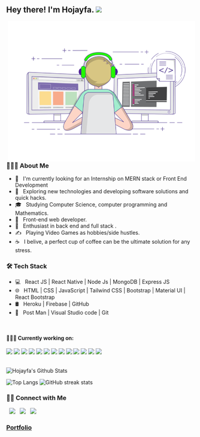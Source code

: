 <h2> Hey there! I'm Hojayfa. <img src="https://github.com/souvikguria98/souvikguria98/blob/master/Hi.gif" width="25"></h2>
<img align="right" alt="GIF" src="https://raw.githubusercontent.com/devSouvik/devSouvik/master/gif3.gif" width="500"/>

<h3> 👨🏻‍💻 About Me </h3>

- 🔭 &nbsp; I'm currently looking for an Internship on MERN stack or Front End Development
- 🤔 &nbsp; Exploring new technologies and developing software solutions and quick hacks.
- 🎓 &nbsp; Studying Computer Science, computer programming and Mathematics.
- 💼 &nbsp; Front-end web developer.
- 🌱 &nbsp; Enthusiast in back end and full stack .
- ✍️ &nbsp; Playing Video Games as hobbies/side hustles.
- ☕ &nbsp; I belive, a perfect cup of coffee can be the ultimate solution for any stress. 


<h3>🛠 Tech Stack</h3>

- 💻 &nbsp; React JS | React Native | Node Js | MongoDB | Express JS  
- 🌐 &nbsp; HTML | CSS | JavaScript | Tailwind CSS | Bootstrap | Material UI | React Bootstrap
- 🛢 &nbsp; Heroku | Firebase | GitHub
- 🔧 &nbsp; Post Man |  Visual Studio code | Git

<br>


#### 👨🏻‍💻 Currently working on:

<a src="https://www.javascript.com/"><img src="https://img.icons8.com/color/48/000000/javascript.png"/></a>
<a src="https://reactjs.org/"><img src="https://img.icons8.com/color/48/000000/react-native.png"/></a>
<a src="https://www.typescriptlang.org/"><img src="https://img.icons8.com/color/48/000000/typescript.png"/></a>
<a src="https://nodejs.org/"><img src="https://img.icons8.com/color/48/000000/nodejs.png"/></a>
<a src="https://www.mongodb.com/"><img src="https://img.icons8.com/color/48/000000/mongodb.png"/></a>
<a src="https://visualstudio.microsoft.com/"><img src="https://img.icons8.com/color/48/000000/visual-studio.png"/></a>
<a src="https://firebase.google.com/"><img src="https://img.icons8.com/color/48/000000/firebase.png"/></a>
<a src="https://www.npmjs.com/"><img src="https://img.icons8.com/color/48/000000/npm.png"/></a>
<a src="https://getbootstrap.com/"><img src="https://img.icons8.com/color/48/000000/bootstrap.png"/></a>
<a src="https://material-ui.com/"><img src="https://img.icons8.com/color/48/000000/material-ui.png"/></a>
<a src="https://github.com/"><img src="https://img.icons8.com/color/48/000000/github--v1.png"/></a>
<a src="https://www.w3schools.com/css/"><img src="https://img.icons8.com/color/48/000000/css3.png"/></a>
<a src="https://www.w3schools.com/html/"><img src="https://img.icons8.com/color/48/000000/html-5.png"/></a>

<br>

<img align="center" src="https://github-readme-stats.vercel.app/api?username=Abu-Hojayfa&include_all_commits=true&count_private=true&show_icons=true&line_height=20&title_color=7A7ADB&icon_color=2234AE&text_color=D3D3D3&bg_color=0,000000,130F40" alt="Hojayfa's Github Stats">

<br>

![Top Langs](https://github-readme-stats.vercel.app/api/top-langs/?username=Abu-Hojayfa&layout=compact&text_color=daf7dc&bg_color=151515) 
![GitHub streak stats](https://github-readme-streak-stats.herokuapp.com/?user=Abu-Hojayfa&theme=algolia)  


<h3> 🤝🏻 Connect with Me </h3>

<p> 
&nbsp; <a href="https://www.facebook.com/Abu.Hojayfa.Shadow" target="_blank" rel="noopener noreferrer"><img src="https://img.icons8.com/plasticine/100/000000/facebook.png" width="50" /></a>  
&nbsp; <a href="https://www.linkedin.com/in/abu-hojayfa/" target="_blank" rel="noopener noreferrer"><img src="https://img.icons8.com/plasticine/100/000000/linkedin.png" width="50" /></a>
&nbsp; <a href="" target="_blank" rel="noopener noreferrer"><img src="https://img.icons8.com/plasticine/100/000000/gmail.png"  width="50" /></a>
</p>

<h3><a href="https://hojayfa.netlify.app/" target="_blank"> Portfolio </a> </h3>
